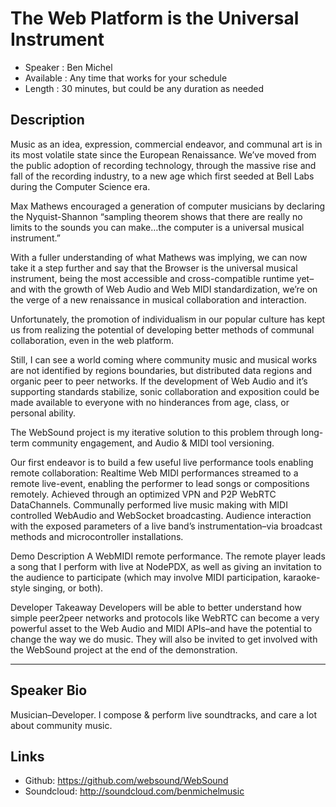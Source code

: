 The Web Platform is the Universal Instrument
========================

* Speaker   : Ben Michel
* Available : Any time that works for your schedule
* Length    : 30 minutes, but could be any duration as needed

Description
-----------

Music as an idea, expression, commercial endeavor, and communal art is in its most volatile state since the European Renaissance. We’ve moved from the public adoption of recording technology, through the massive rise and fall of the recording industry, to a new age which first seeded at Bell Labs during the Computer Science era. 

Max Mathews encouraged a generation of computer musicians by declaring the Nyquist-Shannon “sampling theorem shows that there are really no limits to the sounds you can make…the computer is a universal musical instrument.”  

With a fuller understanding of what Mathews was implying, we can now take it a step further and say that the Browser is the universal musical instrument, being the most accessible and cross-compatible runtime yet–and with the growth of Web Audio and Web MIDI standardization, we’re on the verge of a new renaissance in musical collaboration and interaction. 

Unfortunately, the promotion of individualism in our popular culture has kept us from realizing the potential of developing better methods of communal collaboration, even in the web platform. 

Still, I can see a world coming where community music and musical works are not identified by regions boundaries, but distributed data regions and organic peer to peer networks. If the development of Web Audio and it’s supporting standards stabilize, sonic collaboration and exposition could be made available to everyone with no hinderances from age, class, or personal ability.

The WebSound project is my iterative solution to this problem through long-term community engagement, and Audio & MIDI tool versioning.

Our first endeavor is to build a few useful live performance tools enabling remote collaboration:
Realtime Web MIDI performances streamed to a remote live-event, enabling the performer to lead songs or compositions remotely. Achieved through an optimized VPN and P2P WebRTC DataChannels.
Communally performed live music making with MIDI controlled WebAudio and WebSocket broadcasting.
Audience interaction with the exposed parameters of a live band’s instrumentation–via broadcast methods and microcontroller installations.

Demo Description 
A WebMIDI remote performance. The remote player leads a song that I perform with live at NodePDX, as well as giving an invitation to the audience to participate (which may involve MIDI participation, karaoke-style singing, or both). 

Developer Takeaway 
Developers will be able to better understand how simple peer2peer networks and protocols like WebRTC can become a very powerful asset to the Web Audio and MIDI APIs–and have the potential to change the way we do music. They will also be invited to get involved with the WebSound project at the end of the demonstration.

---------------

Speaker Bio
-----------

Musician–Developer. I compose & perform live soundtracks, and care a lot about community music.

Links
-----

* Github: https://github.com/websound/WebSound
* Soundcloud: http://soundcloud.com/benmichelmusic
